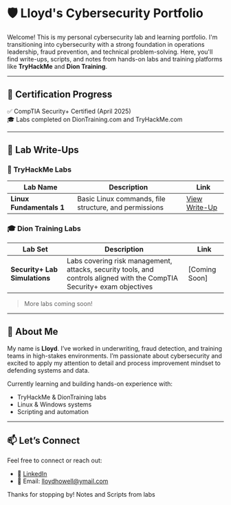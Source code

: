 # 🛡️ Lloyd's Cybersecurity Portfolio

Welcome! This is my personal cybersecurity lab and learning portfolio. I'm transitioning into cybersecurity with a strong foundation in operations leadership, fraud prevention, and technical problem-solving. Here, you'll find write-ups, scripts, and notes from hands-on labs and training platforms like **TryHackMe** and **Dion Training**.

---

## 📜 Certification Progress
✅ CompTIA Security+ Certified (April 2025)  
🎓 Labs completed on DionTraining.com and TryHackMe.com


---

## 🧪 Lab Write-Ups

### 🔧 TryHackMe Labs

| Lab Name | Description | Link |
|----------|-------------|------|
| **Linux Fundamentals 1** | Basic Linux commands, file structure, and permissions | [View Write-Up](linux-fundamentals-1.md) |

### 🎓 Dion Training Labs

| Lab Set | Description | Link |
|---------|-------------|------|
| **Security+ Lab Simulations** | Labs covering risk management, attacks, security tools, and controls aligned with the CompTIA Security+ exam objectives | [Coming Soon] |

> More labs coming soon!

---

## 📜 About Me

My name is **Lloyd**. I’ve worked in underwriting, fraud detection, and training teams in high-stakes environments. I’m passionate about cybersecurity and excited to apply my attention to detail and process improvement mindset to defending systems and data.

Currently learning and building hands-on experience with:
- TryHackMe & DionTraining labs
- Linux & Windows systems
- Scripting and automation

---

## 📫 Let’s Connect

Feel free to connect or reach out:

- 🔗 [LinkedIn](www.linkedin.com/in/lloydhowell) 
- 📧 Email: lloydhowell@ymail.com

Thanks for stopping by!
Notes and Scripts from labs
